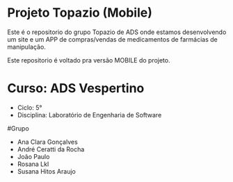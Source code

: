 # Projeto Topazio (Mobile)

Este é o repositorio do grupo Topazio de ADS onde estamos desenvolvendo um site e um APP de compras/vendas de medicamentos de farmácias de manipulação.

Este repositorio é voltado pra versão MOBILE do projeto.

# Curso: ADS Vespertino
- Ciclo: 5°
- Disciplina: Laboratório de Engenharia de Software

#Grupo

- Ana Clara Gonçalves
- André Ceratti da Rocha
- João Paulo
- Rosana Lkl
- Susana Hitos Araujo
